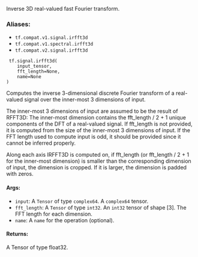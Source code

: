 
Inverse 3D real-valued fast Fourier transform.
### Aliases:
- `tf.compat.v1.signal.irfft3d`
- `tf.compat.v1.spectral.irfft3d`
- `tf.compat.v2.signal.irfft3d`

```
 tf.signal.irfft3d(
    input_tensor,
    fft_length=None,
    name=None
)
```

Computes the inverse 3-dimensional discrete Fourier transform of a real-valued signal over the inner-most 3 dimensions of input.

The inner-most 3 dimensions of input are assumed to be the result of RFFT3D: The inner-most dimension contains the fft_length / 2 + 1 unique components of the DFT of a real-valued signal. If fft_length is not provided, it is computed from the size of the inner-most 3 dimensions of input. If the FFT length used to compute input is odd, it should be provided since it cannot be inferred properly.

Along each axis IRFFT3D is computed on, if fft_length (or fft_length / 2 + 1 for the inner-most dimension) is smaller than the corresponding dimension of input, the dimension is cropped. If it is larger, the dimension is padded with zeros.
#### Args:
- `input`: A `Tensor` of type `complex64`. A `complex64` tensor.
- `fft_length`: A `Tensor` of type `int32`. An `int32` tensor of shape [3]. The FFT length for each dimension.
- `name`: A `name` for the operation (optional).
#### Returns:

A Tensor of type float32.
